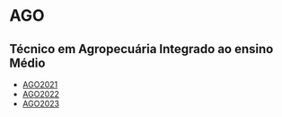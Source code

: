 # AGO

## Técnico em Agropecuária Integrado ao ensino Médio

- [AGO2021](ago2021)
- [AGO2022](ago2022)
- [AGO2023](ago2023)